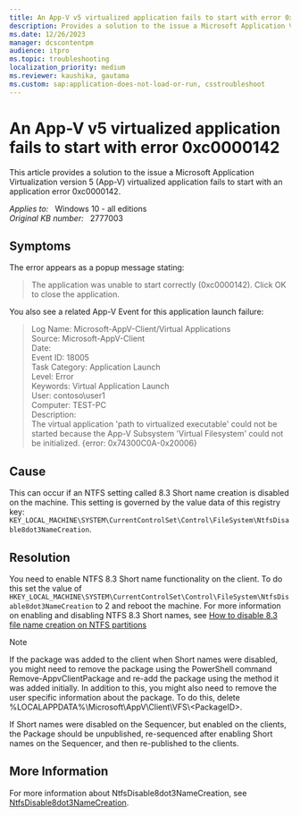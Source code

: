 ```yaml
---
title: An App-V v5 virtualized application fails to start with error 0xc0000142
description: Provides a solution to the issue a Microsoft Application Virtualization version 5 (App-V) virtualized application fails to start with an application error 0xc0000142.
ms.date: 12/26/2023
manager: dcscontentpm
audience: itpro
ms.topic: troubleshooting
localization_priority: medium
ms.reviewer: kaushika, gautama
ms.custom: sap:application-does-not-load-or-run, csstroubleshoot
---
```

# An App-V v5 virtualized application fails to start with error 0xc0000142

This article provides a solution to the issue a Microsoft Application Virtualization version 5 (App-V) virtualized application fails to start with an application error 0xc0000142.

_Applies to:_ &nbsp; Windows 10 - all editions  
_Original KB number:_ &nbsp; 2777003

## Symptoms

The error appears as a popup message stating:
> The application was unable to start correctly (0xc0000142). Click OK to close the application.

You also see a related App-V Event for this application launch failure:
> Log Name: Microsoft-AppV-Client/Virtual Applications  
Source: Microsoft-AppV-Client  
Date:  
Event ID: 18005  
Task Category: Application Launch  
Level: Error  
Keywords: Virtual Application Launch  
User: contoso\\user1  
Computer: TEST-PC  
Description:  
The virtual application 'path to virtualized executable' could not be started because the App-V Subsystem 'Virtual Filesystem' could not be initialized. {error: 0x74300C0A-0x20006}

## Cause

This can occur if an NTFS setting called 8.3 Short name creation is disabled on the machine. This setting is governed by the value data of this registry key: `KEY_LOCAL_MACHINE\SYSTEM\CurrentControlSet\Control\FileSystem\NtfsDisable8dot3NameCreation`.

## Resolution

You need to enable NTFS 8.3 Short name functionality on the client. To do this set the value of `HKEY_LOCAL_MACHINE\SYSTEM\CurrentControlSet\Control\FileSystem\NtfsDisable8dot3NameCreation` to 2 and reboot the machine. For more information on enabling and disabling NTFS 8.3 Short names, see [How to disable 8.3 file name creation on NTFS partitions](https://support.microsoft.com/help/121007)

> [!Note]
> If the package was added to the client when Short names were disabled, you might need to remove the package using the PowerShell command Remove-AppvClientPackage and re-add the package using the method it was added initially. In addition to this, you might also need to remove the user specific information about the package. To do this, delete %LOCALAPPDATA%\\Microsoft\\AppV\\Client\\VFS\\\<PackageID>.
>
> If Short names were disabled on the Sequencer, but enabled on the clients, the Package should be unpublished, re-sequenced after enabling Short names on the Sequencer, and then re-published to the clients.

## More Information

For more information about NtfsDisable8dot3NameCreation, see [NtfsDisable8dot3NameCreation](/previous-versions/windows/it-pro/windows-server-2003/cc778996(v=ws.10)).
